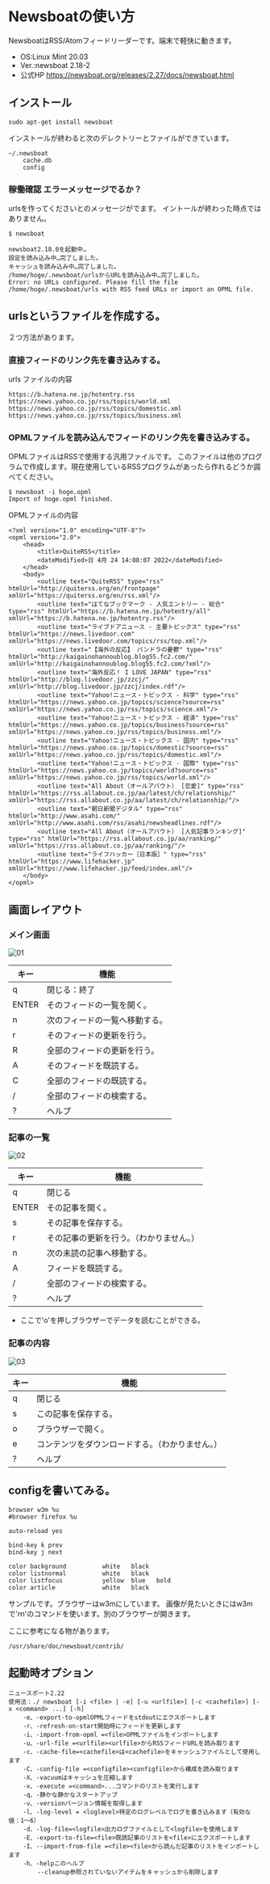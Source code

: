 # Newsboatの使い方

NewsboatはRSS/Atomフィードリーダーです。端末で軽快に動きます。

* OS:Linux Mint 20.03
* Ver.:newsboat 2.18-2
* 公式HP
https://newsboat.org/releases/2.27/docs/newsboat.html 
## インストール
```
sudo apt-get install newsboat
```

インストールが終わると次のデレクトリーとファイルができています。
```
~/.newsboat
    cache.db
    config
```


### 稼働確認 エラーメッセージでるか？
urlsを作ってくださいとのメッセージがでます。
イントールが終わった時点ではありません。
```
$ newsboat

newsboat2.18.0を起動中…
設定を読み込み中…完了しました。
キャッシュを読み込み中…完了しました。
/home/hoge/.newsboat/urlsからURLを読み込み中…完了しました。
Error: no URLs configured. Please fill the file /home/hoge/.newsboat/urls with RSS feed URLs or import an OPML file.
```

## urlsというファイルを作成する。

２つ方法があります。

### 直接フィードのリンク先を書き込みする。

urls ファイルの内容    
```urls
https://b.hatena.ne.jp/hotentry.rss
https://news.yahoo.co.jp/rss/topics/world.xml
https://news.yahoo.co.jp/rss/topics/domestic.xml
https://news.yahoo.co.jp/rss/topics/business.xml
```

### OPMLファイルを読み込んでフィードのリンク先を書き込みする。
OPMLファイルはRSSで使用する汎用ファイルです。
このファイルは他のプログラムで作成します。現在使用しているRSSプログラムがあったら作れるどうか調べてください。

```
$ newsboat -i hoge.opml
Import of hoge.opml finished.
```

OPMLファイルの内容
```
<?xml version="1.0" encoding="UTF-8"?>
<opml version="2.0">
    <head>
        <title>QuiteRSS</title>
        <dateModified>日 4月 24 14:08:07 2022</dateModified>
    </head>
    <body>
        <outline text="QuiteRSS" type="rss" htmlUrl="http://quiterss.org/en/frontpage" xmlUrl="https://quiterss.org/en/rss.xml"/>
        <outline text="はてなブックマーク - 人気エントリー - 総合" type="rss" htmlUrl="https://b.hatena.ne.jp/hotentry/all" xmlUrl="https://b.hatena.ne.jp/hotentry.rss"/>
        <outline text="ライブドアニュース - 主要トピックス" type="rss" htmlUrl="https://news.livedoor.com" xmlUrl="https://news.livedoor.com/topics/rss/top.xml"/>
        <outline text="【海外の反応】 パンドラの憂鬱" type="rss" htmlUrl="http://kaigainohannoublog.blog55.fc2.com/" xmlUrl="http://kaigainohannoublog.blog55.fc2.com/?xml"/>
        <outline text="海外反応！ I LOVE JAPAN" type="rss" htmlUrl="http://blog.livedoor.jp/zzcj/" xmlUrl="http://blog.livedoor.jp/zzcj/index.rdf"/>
        <outline text="Yahoo!ニュース・トピックス - 科学" type="rss" htmlUrl="https://news.yahoo.co.jp/topics/science?source=rss" xmlUrl="https://news.yahoo.co.jp/rss/topics/science.xml"/>
        <outline text="Yahoo!ニュース・トピックス - 経済" type="rss" htmlUrl="https://news.yahoo.co.jp/topics/business?source=rss" xmlUrl="https://news.yahoo.co.jp/rss/topics/business.xml"/>
        <outline text="Yahoo!ニュース・トピックス - 国内" type="rss" htmlUrl="https://news.yahoo.co.jp/topics/domestic?source=rss" xmlUrl="https://news.yahoo.co.jp/rss/topics/domestic.xml"/>
        <outline text="Yahoo!ニュース・トピックス - 国際" type="rss" htmlUrl="https://news.yahoo.co.jp/topics/world?source=rss" xmlUrl="https://news.yahoo.co.jp/rss/topics/world.xml"/>
        <outline text="All About（オールアバウト） [恋愛]" type="rss" htmlUrl="https://rss.allabout.co.jp/aa/latest/ch/relationship/" xmlUrl="https://rss.allabout.co.jp/aa/latest/ch/relationship/"/>
        <outline text="朝日新聞デジタル" type="rss" htmlUrl="http://www.asahi.com/" xmlUrl="http://www.asahi.com/rss/asahi/newsheadlines.rdf"/>
        <outline text="All About（オールアバウト） [人気記事ランキング]" type="rss" htmlUrl="https://rss.allabout.co.jp/aa/ranking/" xmlUrl="https://rss.allabout.co.jp/aa/ranking/"/>
        <outline text="ライフハッカー［日本版］" type="rss" htmlUrl="https://www.lifehacker.jp" xmlUrl="https://www.lifehacker.jp/feed/index.xml"/>
    </body>
</opml>

```
## 画面レイアウト
### メイン画面 
![01](https://user-images.githubusercontent.com/4030737/165195630-a35d9bdc-7afd-49d7-b729-08467670f5ce.png)


|キー|機能|
| ------ |------|
|q|閉じる：終了  |
|ENTER |そのフィードの一覧を開く。|
|n|次のフィードの一覧へ移動する。    |
|r|そのフィードの更新を行う。     |
|R|全部のフィードの更新を行う。     |
|A|そのフィードを既読する。     |
|C|全部のフィードの既読する。     |
|/|全部のフィードの検索する。    |
|?|ヘルプ     |



### 記事の一覧
![02](https://user-images.githubusercontent.com/4030737/165195665-afd99bb1-f493-40a4-94f7-d344237bfa33.png)


|キー|機能|
| ------ |------|
|q|閉じる  |
|ENTER |その記事を開く。|
|s|その記事を保存する。    |
|r|その記事の更新を行う。（わかりません。）     |
|n|次の未読の記事へ移動する。    |
|A|フィードを既読する。     |
|/|全部のフィードの検索する。    |
|?|ヘルプ     |


* ここで'o'を押しブラウザーでデータを読むことができる。 

### 記事の内容
![03](https://user-images.githubusercontent.com/4030737/165195706-46205b03-2f9a-4015-a79e-c560e5462e20.png)


|キー|機能|
| ------ |------|
|q|閉じる |
|s|この記事を保存する。    |
|o|ブラウザーで開く。     |
|e|コンテンツをダウンロードする。（わかりません。）     |
|?|ヘルプ     |

## configを書いてみる。

```
browser w3m %u
#browser firefox %u

auto-reload yes

bind-key k prev
bind-key j next

color background          white   black
color listnormal          white   black
color listfocus           yellow  blue   bold
color article             white   black

```
サンプルです。ブラウザーはw3mにしています。
画像が見たいときにはw3mで'ｍ'のコマンドを使います。別のブラウザーが開きます。


ここに参考になる物があります。
```
/usr/share/doc/newsboat/contrib/

```
## 起動時オプション

```
ニュースボート2.22
使用法：./ newsboat [-i <file> | -e] [-u <urlfile>] [-c <cachefile>] [-x <command> ...] [-h]
    -e、-export-to-opmlOPMLフィードをstdoutにエクスポートします
    -r、-refresh-on-start開始時にフィードを更新します
    -i、-import-from-opml =<file>OPMLファイルをインポートします
    -u、-url-file =<urlfile><urlfile>からRSSフィードURLを読み取ります
    -c、-cache-file=<cachefile>は<cachefile>をキャッシュファイルとして使用します
    -C、-config-file =<configfile><configfile>から構成を読み取ります
    -X、-vacuumはキャッシュを圧縮します
    -x、-execute =<command>...コマンドのリストを実行します
    -q、-静かな静かなスタートアップ
    -v、-versionバージョン情報を取得します
    -l、-log-level = <loglevel>特定のログレベルでログを書き込みます（有効な値：1〜6）
    -d、-log-file=<logfile>出力ログファイルとして<logfile>を使用します
    -E、-export-to-file=<file>既読記事のリストを<file>にエクスポートします
    -I、--import-from-file =<file><file>から読んだ記事のリストをインポートします
    -h、-helpこのヘルプ
        --cleanup参照されていないアイテムをキャッシュから削除します

```



